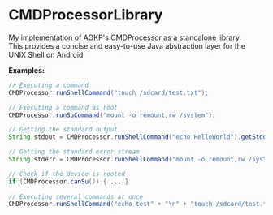CMDProcessorLibrary
===================

My implementation of AOKP's CMDProcessor as a standalone library.  
This provides a concise and easy-to-use Java abstraction layer for the UNIX Shell on Android.


__Examples:__
```java
// Executing a command
CMDProcessor.runShellCommand("touch /sdcard/test.txt");

// Executing a command as root
CMDProcessor.runSuCommand("mount -o remount,rw /system");

// Getting the standard output
String stdout = CMDProcessor.runShellCommand("echo HelloWorld").getStdout().toString(); //stdout == "HelloWorld"

// Getting the standard error stream
String stderr = CMDProcessor.runShellCommand("mount -o remount,rw /system").getStderr; //stderr = "mount: permission denied (are you root?)" 

// Check if the device is rooted
if (CMDProcessor.canSu()) { ... }
    
// Executing several commands at once
CMDProcessor.runShellCommand("echo test" + "\n" + "touch /sdcard/test.txt" + "\n" + "ls -n");

```
